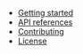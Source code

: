 * [<div class="ps-icon ps-icon-arrow-right"></div> Getting started](getting-started.md)
* [<div class="ps-icon ps-icon-puzzle"></div> API references](api/index.md)
* [<div class="ps-icon ps-icon-github-alt"></div> Contributing](contributing.md)
* [<div class="ps-icon ps-icon-file"></div> License](license.md)